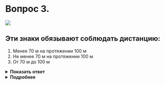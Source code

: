 # Вопрос 3.

![](https://s.drom.ru/i24227/pdd/tickets/2016/1542608756.jpg)

## Эти знаки обязывают соблюдать дистанцию:

1. Менее 70 м на протяжении 100 м
2. Не менее 70 м на протяжении 100 м
3. От 70 м до 100 м

<details>
<summary><b>Показать ответ</b></summary>
Правильный ответ: 2
</details>
<details>
<summary><b>Подробнее</b></summary>
Знак 3.16 «Ограничение минимальной дистанции» запрещает движение транспортных средств с дистанцией между ними меньше указанной на знаке.
Табличка 8.2.1 «Зона действия», установленная под знаком, указывает зону действия знака. В данном случае она равна 100 метрам от места установки знака.
(«Дорожные знаки»)
</details>